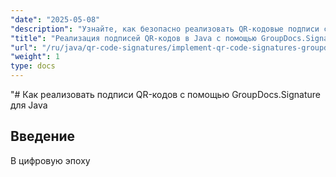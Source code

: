 ```yaml
---
"date": "2025-05-08"
"description": "Узнайте, как безопасно реализовать QR-кодовые подписи с помощью GroupDocs.Signature для Java. Это руководство охватывает настройку, настройку и практическое применение."
"title": "Реализация подписей QR-кодов в Java с помощью GroupDocs.Signature"
"url": "/ru/java/qr-code-signatures/implement-qr-code-signatures-groupdocs-signature-java/"
"weight": 1
type: docs
---
```

"# Как реализовать подписи QR-кодов с помощью GroupDocs.Signature для Java

## Введение

В цифровую эпоху